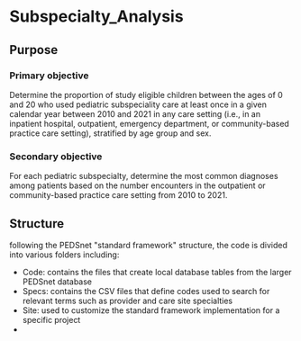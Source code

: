 # Subspecialty_Analysis
## Purpose

###	Primary objective
Determine the proportion of study eligible children between the ages of 0 and 20 who used pediatric subspeciality care at least once in a given calendar year between 2010 and 2021 in any care setting (i.e., in an inpatient hospital, outpatient, emergency department, or community-based practice care setting), stratified by age group and sex.  

###	Secondary objective
For each pediatric subspecialty, determine the most common diagnoses among patients based on the number encounters in the outpatient or community-based practice care setting from 2010 to 2021.  

## Structure
following the PEDSnet "standard framework" structure, the code is divided into various folders including:
* Code: contains the files that create local database tables from the larger PEDSnet database
* Specs: contains the CSV files that define codes used to search for relevant terms such as provider and care site specialties
* Site: used to customize the standard framework implementation for a specific project
* 
